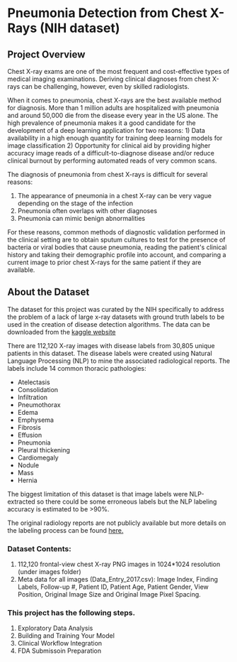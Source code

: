 # Pneumonia Detection from Chest X-Rays (NIH dataset)

## Project Overview

Chest X-ray exams are one of the most frequent and cost-effective types of medical imaging examinations. Deriving clinical diagnoses from chest X-rays can be challenging, however, even by skilled radiologists. 

When it comes to pneumonia, chest X-rays are the best available method for diagnosis. More than 1 million adults are hospitalized with pneumonia and around 50,000 die from the disease every
year in the US alone. The high prevalence of pneumonia makes it a good candidate for the development of a deep learning application for two reasons: 1) Data availability in a high enough quantity for training deep learning models for image classification 2) Opportunity for clinical aid by providing higher accuracy image reads of a difficult-to-diagnose disease and/or reduce clinical burnout by performing automated reads of very common scans. 

The diagnosis of pneumonia from chest X-rays is difficult for several reasons: 
1. The appearance of pneumonia in a chest X-ray can be very vague depending on the stage of the infection
2. Pneumonia often overlaps with other diagnoses
3. Pneumonia can mimic benign abnormalities

For these reasons, common methods of diagnostic validation performed in the clinical setting are to obtain sputum cultures to test for the presence of bacteria or viral bodies that cause pneumonia, reading the patient's clinical history and taking their demographic profile into account, and comparing a current image to prior chest X-rays for the same patient if they are available. 

## About the Dataset

The dataset for this project was curated by the NIH specifically to address the problem of a lack of large x-ray datasets with ground truth labels to be used in the creation of disease detection algorithms. The data can be downloaded from the [kaggle website](https://www.kaggle.com/nih-chest-xrays/data)

There are 112,120 X-ray images with disease labels from 30,805 unique patients in this dataset.  The disease labels were created using Natural Language Processing (NLP) to mine the associated radiological reports. The labels include 14 common thoracic pathologies: 
- Atelectasis 
- Consolidation
- Infiltration
- Pneumothorax
- Edema
- Emphysema
- Fibrosis
- Effusion
- Pneumonia
- Pleural thickening
- Cardiomegaly
- Nodule
- Mass
- Hernia 

The biggest limitation of this dataset is that image labels were NLP-extracted so there could be some erroneous labels but the NLP labeling accuracy is estimated to be >90%.

The original radiology reports are not publicly available but more details on the labeling process can be found [here.](https://arxiv.org/abs/1705.02315) 


### Dataset Contents: 

1. 112,120 frontal-view chest X-ray PNG images in 1024*1024 resolution (under images folder)
2. Meta data for all images (Data_Entry_2017.csv): Image Index, Finding Labels, Follow-up #,
Patient ID, Patient Age, Patient Gender, View Position, Original Image Size and Original Image
Pixel Spacing.

### This project has the following steps. 

1. Exploratory Data Analysis 
2. Building and Training Your Model 
3. Clinical Workflow Integration 
4. FDA Submissoin Preparation 
